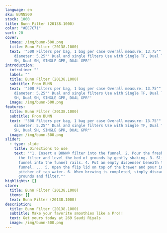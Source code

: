 ```yaml
---
language: en
sku: BUNN500
stock: 1000
title: Bunn Filter (20138.1000)
color: "#EC7C71"
sort: 20
cover:
  image: /img/bunn-500.png
  title: Bunn Filter (20138.1000)
  text: '"500 Filters per bag, 1 bag per case Overall measure: 13.75"" Base
    diameter: 5.25"" Dual and single filters Use with Single TF, Dual TF, Single
    SH, Dual SH, SINGLE GPR, DUAL GPR"'
introduction:
  introLine: ""
  label: ""
  title: Bunn Filter (20138.1000)
  subtitle: From BUNN
  text: '"500 Filters per bag, 1 bag per case Overall measure: 13.75"" Base
    diameter: 5.25"" Dual and single filters Use with Single TF, Dual TF, Single
    SH, Dual SH, SINGLE GPR, DUAL GPR"'
  image: /img/bunn-500.png
features:
  title: Bunn Filter (20138.1000)
  subtitle: From BUNN
  text: '"500 Filters per bag, 1 bag per case Overall measure: 13.75"" Base
    diameter: 5.25"" Dual and single filters Use with Single TF, Dual TF, Single
    SH, Dual SH, SINGLE GPR, DUAL GPR"'
  image: /img/bunn-500.png
slider:
  - type: slide
    title: Directions to use
    text: '"1. Insert a BUNN® filter into the funnel. 2. Pour the fresh coffee into
      the filter and level the bed of grounds by gently shaking. 3. Slide the
      funnel into the funnel rails. 4. Put an empty dispenser beneath the
      funnel. ... 5. Open the flip lid on top of the brewer and pour in one
      pitcher of tap water. 6. When brewing is completed, simply discard the
      grounds and filter."'
highlights: []
store:
  title: Bunn Filter (20138.1000)
  items: []
  text: Bunn Filter (20138.1000)
description:
  title: Bunn Filter (20138.1000)
  subtitle: Make your favorite smoothies like a Pro!!
  text: Get yours today at 269 Saudi Riyals
  image: /img/bunn-500.png
---
```

